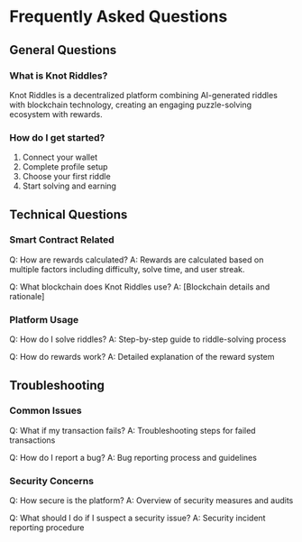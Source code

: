 # Frequently Asked Questions

## General Questions

### What is Knot Riddles?
Knot Riddles is a decentralized platform combining AI-generated riddles with blockchain technology, creating an engaging puzzle-solving ecosystem with rewards.

### How do I get started?
1. Connect your wallet
2. Complete profile setup
3. Choose your first riddle
4. Start solving and earning

## Technical Questions

### Smart Contract Related
Q: How are rewards calculated?
A: Rewards are calculated based on multiple factors including difficulty, solve time, and user streak.

Q: What blockchain does Knot Riddles use?
A: [Blockchain details and rationale]

### Platform Usage
Q: How do I solve riddles?
A: Step-by-step guide to riddle-solving process

Q: How do rewards work?
A: Detailed explanation of the reward system

## Troubleshooting

### Common Issues
Q: What if my transaction fails?
A: Troubleshooting steps for failed transactions

Q: How do I report a bug?
A: Bug reporting process and guidelines

### Security Concerns
Q: How secure is the platform?
A: Overview of security measures and audits

Q: What should I do if I suspect a security issue?
A: Security incident reporting procedure
